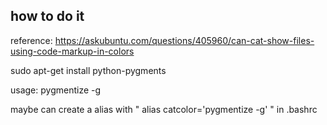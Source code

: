 how to do it
------------------------

reference: https://askubuntu.com/questions/405960/can-cat-show-files-using-code-markup-in-colors

sudo apt-get install python-pygments

usage: pygmentize -g <filename>

maybe can create a alias with " alias catcolor='pygmentize -g' " in .bashrc

